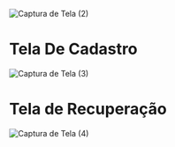 

![Captura de Tela (2)](https://github.com/Luis-Devv/Tela_de_login/assets/99682236/b887ee23-1337-4167-ad41-7cebd3ff849d)

# Tela De Cadastro

![Captura de Tela (3)](https://github.com/Luis-Devv/Tela_de_login/assets/99682236/6627f710-df2a-4f89-8e2c-237592c1f245)

# Tela de Recuperação

![Captura de Tela (4)](https://github.com/Luis-Devv/Tela_de_login/assets/99682236/435af123-ae7b-4ec6-9e47-48270e270a6a)

